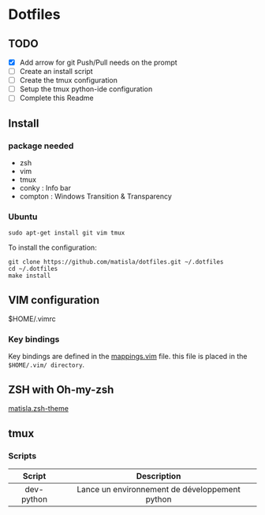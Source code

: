 # Dotfiles

## TODO

- [x] Add arrow for git Push/Pull needs on the prompt
- [ ] Create an install script
- [ ] Create the tmux configuration
- [ ] Setup the tmux python-ide configuration
- [ ] Complete this Readme

## Install

### package needed

- zsh
- vim
- tmux
- conky : Info bar
- compton : Windows Transition & Transparency

### Ubuntu
```
sudo apt-get install git vim tmux
```

To install the configuration:

```
git clone https://github.com/matisla/dotfiles.git ~/.dotfiles
cd ~/.dotfiles
make install
```

## VIM configuration

$HOME/.vimrc

### Key bindings

Key bindings are defined in the [mappings.vim](./vim/mappings.vim) file.
this file is placed in the `$HOME/.vim/ directory`.

## ZSH with Oh-my-zsh

[matisla.zsh-theme](https://github.com/matisla/dotfiles/blob/master/zsh/matisla.zsh-theme)

## tmux

### Scripts

|   Script   |                   Description                  |
|:----------:|:----------------------------------------------:|
| dev-python | Lance un environnement de développement python |

